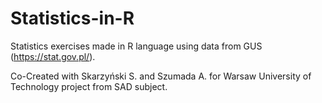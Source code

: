# Statistics-in-R
Statistics exercises made in R language using data from GUS (https://stat.gov.pl/).

Co-Created with Skarzyński S. and Szumada A. for Warsaw University of Technology project from SAD subject.

